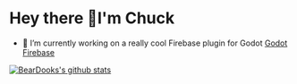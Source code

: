 # Hey there 👋I'm Chuck

- 🔭 I’m currently working on a really cool Firebase plugin for Godot [Godot Firebase](https://github.com/WolfgangSenff/GodotFirebase/)

[![BearDooks's github stats](https://github-readme-stats.vercel.app/api?username=BearDooks&hide=stars&count_private=true&show_icons=true&theme=onedark)](https://github.com/anuraghazra/github-readme-stats)

<!--
**BearDooks/BearDooks** is a ✨ _special_ ✨ repository because its `README.md` (this file) appears on your GitHub profile.

Here are some ideas to get you started:

- 🔭 I’m currently working on ...
- 🌱 I’m currently learning ...
- 👯 I’m looking to collaborate on ...
- 🤔 I’m looking for help with ...
- 💬 Ask me about ...
- 📫 How to reach me: ...
- 😄 Pronouns: ...
- ⚡ Fun fact: ...
-->
